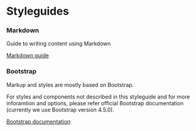 Styleguides
===========
### Markdown
Guide to writing content using Markdown

<a class="btn btn-primary" href="/markdown"><i class="fab fa-markdown"></i> Markdown guide</a>

### Bootstrap
Markup and styles are mostly based on Bootstrap. 

For styles and components not described in this styleguide and for more inforamtion and options, please refer official Bootstrap documentation (currently we use Bootstrap version 4.5.0).

<a class="btn btn-primary" href="https://getbootstrap.com"><i class="fab fa-bootstrap"></i> Bootstrap documentation</a>